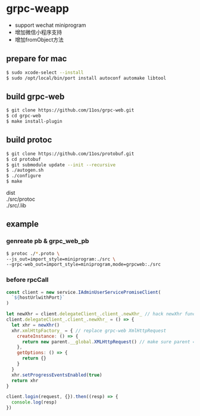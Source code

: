 # grpc-weapp

- support wechat miniprogram  
- 增加微信小程序支持 
- 增加fromObject方法

## prepare for mac

```sh
$ sudo xcode-select --install 
$ sudo /opt/local/bin/port install autoconf automake libtool 
```

## build grpc-web

```sh
$ git clone https://github.com/11os/grpc-web.git 
$ cd grpc-web 
$ make install-plugin 
```

## build protoc

```sh
$ git clone https://github.com/11os/protobuf.git 
$ cd protobuf 
$ git submodule update --init --recursive 
$ ./autogen.sh 
$ ./configure 
$ make 
```

dist </br>
  ./src/protoc </br>
  ./src/.lib
   

## example

### genreate pb & grpc_web_pb

```sh
$ protoc ./*.proto \
--js_out=import_style=miniprogram:./src \
--grpc-web_out=import_style=miniprogram,mode=grpcweb:./src
```

### before rpcCall

```javascript
const client = new service.IAdminUserServicePromiseClient(
  `${hostUrlwithPort}`
)

let newXhr = client.delegateClient_.client_.newXhr_ // hack newXhr function
client.delegateClient_.client_.newXhr_ = () => {
  let xhr = newXhr()
  xhr.xmlHttpFactory_ = { // replace grpc-web XmlHttpRequest 
    createInstance: () => {
      return new parent.__global.XMLHttpRequest() // make sure parent = window
    },
    getOptions: () => {
      return {}
    }
  }
  xhr.setProgressEventsEnabled(true)
  return xhr
}

client.login(request, {}).then((resp) => {
  console.log(resp)
})

```
